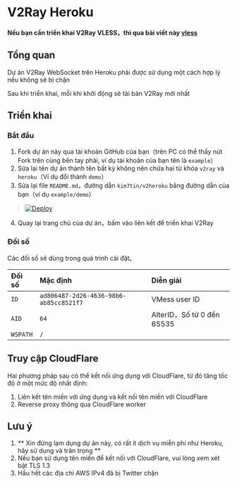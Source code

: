 # V2Ray Heroku

**Nếu bạn cần triển khai V2Ray VLESS，thì qua bài viết này [vless](https://github.com/bclswl0827/v2ray-heroku/tree/vless)**

## Tổng quan

Dự án V2Ray WebSocket trên Heroku phải được sử dụng một cách hợp lý nếu không sẽ bị chặn

Sau khi triển khai, mỗi khi khởi động sẽ tải bản V2Ray mới nhất

## Triển khai

### Bắt đầu

 1. Fork dự án này qua tài khoản GitHub của bạn（trên PC có thể thấy nút Fork trên cùng bên tay phải, ví dụ tài khoản của bạn tên là `example`）
 2. Sửa lại tên dự án thành tên bất kỳ không nên chứa hai từ khóa `v2ray` và `heroku`（Ví dụ đổi thành `demo`）
 3. Sửa lại file `README.md`，đường dẫn `kim7tin/v2heroku` bằng đường dẫn của bạn（ví dụ `example/demo`）

> [![Deploy](https://www.herokucdn.com/deploy/button.png)](https://dashboard.heroku.com/new?template=https://github.com/takikun040500/v2ta)

 4. Quay lại trang chủ của dự án，bấm vào liên kết để triển khai V2Ray

### Đối số

Các đối số sẽ dùng trong quá trình cài đặt。

| Đối số | Mặc định | Diễn giải |
| :--- | :--- | :--- |
| `ID` | `ad806487-2d26-4636-98b6-ab85cc8521f7` | VMess user ID |
| `AID` | `64` | AlterID，Số từ 0 đến 65535 |
| `WSPATH` | `/` | |

## Truy cập CloudFlare

Hai phương pháp sau có thể kết nối ứng dụng với CloudFlare, từ đó tăng tốc độ ở một mức độ nhất định:

1. Liên kết tên miền với ứng dụng và kết nối tên miền với CloudFlare
2. Reverse proxy thông qua CloudFlare worker 

## Lưu ý

 1. ** Xin đừng lạm dụng dự án này, có rất ít dịch vụ miễn phí như Heroku, hãy sử dụng và trân trọng **
 2. Nếu bạn sử dụng tên miền để kết nối với CloudFlare, vui lòng xem xét bật TLS 1.3 
 3. Hầu hết các địa chỉ AWS IPv4 đã bị Twitter chặn 
